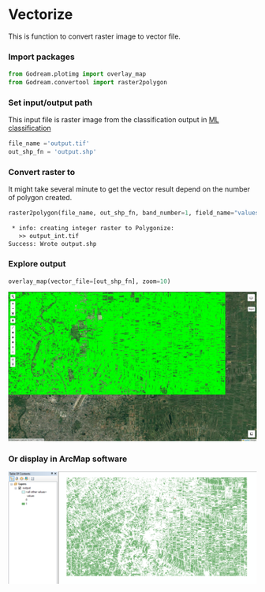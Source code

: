 # Vectorize

This is function to convert raster image to vector file.

### Import packages


```python
from Godream.plotimg import overlay_map
from Godream.convertool import raster2polygon
```

### Set input/output path

This input file is raster image from the classification output in [ML classification](https://dreamptk.github.io/Godreamwebsite/ML/)


```python
file_name ='output.tif'
out_shp_fn = 'output.shp'

```

### Convert raster to 

It might take several minute to get the vector result depend on the number of polygon created.


```python
raster2polygon(file_name, out_shp_fn, band_number=1, field_name="values")
```

     * info: creating integer raster to Polygonize:
       >> output_int.tif
    Success: Wrote output.shp
    

### Explore output


```python
overlay_map(vector_file=[out_shp_fn], zoom=10)
```

![123](img/vectorize.png)

### Or display in ArcMap software

![123](img/vectorize2.png)
